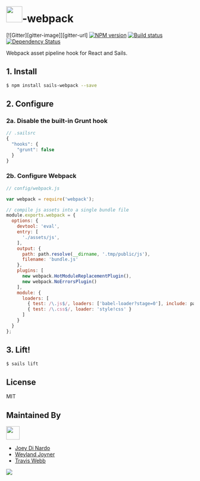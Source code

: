 # <img src="http://cdn.tjw.io/images/sails-logo.png" height='43px' />-webpack

[![Gitter][gitter-image]][gitter-url]
[![NPM version][npm-image]][npm-url]
[![Build status][travis-image]][travis-url]
[![Dependency Status][daviddm-image]][daviddm-url]

Webpack asset pipeline hook for React and Sails.

## 1. Install
```sh
$ npm install sails-webpack --save
```

## 2. Configure

### 2a. Disable the built-in Grunt hook

```js
// .sailsrc
{
  "hooks": {
    "grunt": false
  }
}
```

### 2b. Configure Webpack

```js
// config/webpack.js

var webpack = require('webpack');

// compile js assets into a single bundle file
module.exports.webpack = {
  options: {
    devtool: 'eval',
    entry: [
      './assets/js',
    ],
    output: {
      path: path.resolve(__dirname, '.tmp/public/js'),
      filename: 'bundle.js'
    },
    plugins: [
      new webpack.HotModuleReplacementPlugin(),
      new webpack.NoErrorsPlugin()
    ],
    module: {
      loaders: [
        { test: /\.js$/, loaders: ['babel-loader?stage=0'], include: path.resolve(__dirname, 'src') },
        { test: /\.css$/, loader: 'style!css' }
      ]
    }
  }
};
```

## 3. Lift!

```sh
$ sails lift
```

## License
MIT

## Maintained By
[<img src='http://i.imgur.com/zM0ynQk.jpg' height='36px'>](http://balderdash.io)
- [Joey Di Nardo](https://github.com/yejodido)
- [Weyland Joyner](https://github.com/weyj4)
- [Travis Webb](https://github.com/tjwebb)

<img src='http://i.imgur.com/NsAdNdJ.png'>

[sails-logo]: http://cdn.tjw.io/images/sails-logo.png
[sails-url]: https://sailsjs.org
[npm-image]: https://img.shields.io/npm/v/sails-webpack.svg?style=flat-square
[npm-url]: https://npmjs.org/package/sails-webpack
[travis-image]: https://img.shields.io/travis/tjwebb/sails-webpack.svg?style=flat-square
[travis-url]: https://travis-ci.org/tjwebb/sails-webpack
[daviddm-image]: http://img.shields.io/david/tjwebb/sails-webpack.svg?style=flat-square
[daviddm-url]: https://david-dm.org/tjwebb/sails-webpack
